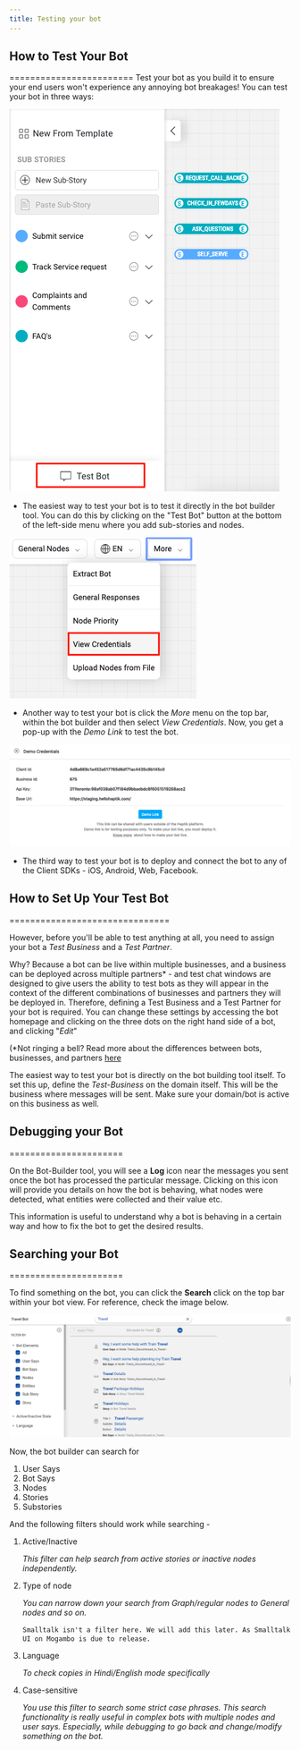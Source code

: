 ```yaml
---
title: Testing your bot
---
```


## How to Test Your Bot
========================
Test your bot as you build it to ensure your end users won't experience any annoying bot breakages! You can test your bot in three ways:

![image](assets/test-bot.png)

- The easiest way to test your bot is to test it directly in the bot builder tool. You can do this by clicking on the "Test Bot" button at the bottom of the left-side menu where you add sub-stories and nodes.

![image](assets/test-bot-view-credentials.png)

- Another way to test your bot is click the *More* menu on the top bar, within the bot builder and then select *View Credentials*. Now, you get a pop-up with the *Demo Link* to test the bot.

![image](assets/test-bot-view-demo-link.png)

- The third way to test your bot is to deploy and connect the bot to any of the Client SDKs - iOS, Android, Web, Facebook.

## How to Set Up Your Test Bot
===============================

However, before you'll be able to test anything at all, you need to assign your bot a _Test Business_ and a _Test Partner_.

Why? Because a bot can be live within multiple businesses, and a business can be deployed across multiple partners\* - and test chat windows are designed to give users the ability to test bots as they will appear in the context of the different combinations of businesses and partners they will be deployed in. Therefore, defining a Test Business and a Test Partner for your bot is required. You can change these settings by accessing the bot homepage and clicking on the three dots on the right hand side of a bot, and clicking "*Edit*"

(\*Not ringing a bell? Read more about the differences between bots, businesses, and partners [here](bot-builder/basic/business.md)

The easiest way to test your bot is directly on the bot building tool itself. To set this up, define the _Test-Business_ on the domain itself. This will be the business where messages will be sent. Make sure your domain/bot is active on this business as well.

## Debugging your Bot
======================

On the Bot-Builder tool, you will see a **Log** icon near the messages you sent once the bot has processed the particular message. Clicking on this icon will provide you details on how the bot is behaving, what nodes were detected, what entities were collected and their value etc.

This information is useful to understand why a bot is behaving in a certain way and how to fix the bot to get the desired results.

## Searching your Bot
======================

To find something on the bot, you can click the **Search** click on the top bar within your bot view. For reference, check the image below.

![image](assets/search-bot.png)

Now, the bot builder can search for

1. User Says
2. Bot Says
3. Nodes
4. Stories
5. Substories

And the following filters should work while searching - 

1. Active/Inactive 

   *This filter can help search from active stories or inactive nodes independently.* 
       
2. Type of node

   *You can narrow down your search from Graph/regular nodes to General nodes and so on.*
    
       Smalltalk isn't a filter here. We will add this later. As Smalltalk UI on Mogambo is due to release.

3. Language
   
   *To check copies in Hindi/English mode specifically* 
       
4. Case-sensitive 
       
   *You use this filter to search some strict case phrases. This search functionality is really useful in complex bots with multiple nodes and user says. Especially, while debugging to go back and change/modify something on the bot.*
